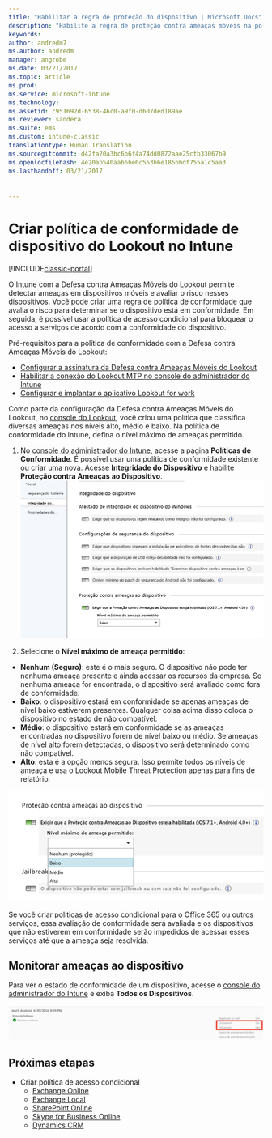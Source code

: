 ```yaml
---
title: "Habilitar a regra de proteção do dispositivo | Microsoft Docs"
description: "Habilite a regra de proteção contra ameaças móveis na política de conformidade do dispositivo."
keywords: 
author: andredm7
ms.author: andredm
manager: angrobe
ms.date: 03/21/2017
ms.topic: article
ms.prod: 
ms.service: microsoft-intune
ms.technology: 
ms.assetid: c951692d-6538-46c0-a9f0-d607ded189ae
ms.reviewer: sandera
ms.suite: ems
ms.custom: intune-classic
translationtype: Human Translation
ms.sourcegitcommit: d42fa20a3bc6b6f4a74dd0872aae25cfb33067b9
ms.openlocfilehash: 4e20ab540aa66be0c553b6e185bbdf755a1c5aa3
ms.lasthandoff: 03/21/2017


---
```


# <a name="create-lookout-device-compliance-policy-in-intune"></a>Criar política de conformidade de dispositivo do Lookout no Intune

[!INCLUDE[classic-portal](../includes/classic-portal.md)]

O Intune com a Defesa contra Ameaças Móveis do Lookout permite detectar ameaças em dispositivos móveis e avaliar o risco nesses dispositivos. Você pode criar uma regra de política de conformidade que avalia o risco para determinar se o dispositivo está em conformidade. Em seguida, é possível usar a política de acesso condicional para bloquear o acesso a serviços de acordo com a conformidade do dispositivo.

Pré-requisitos para a política de conformidade com a Defesa contra Ameaças Móveis do Lookout:

- [Configurar a assinatura da Defesa contra Ameaças Móveis do Lookout](set-up-your-subscription-with-lookout-mtp.md)
- [Habilitar a conexão do Lookout MTP no console do administrador do Intune](enable-lookout-mtp-connection-in-intune.md)
- [Configurar e implantar o aplicativo Lookout for work](configure-and-deploy-lookout-for-work-apps.md)

Como parte da configuração da Defesa contra Ameaças Móveis do Lookout, no [console do Lookout](https://aad.lookout.com), você criou uma política que classifica diversas ameaças nos níveis alto, médio e baixo. Na política de conformidade do Intune, defina o nível máximo de ameaças permitido.

1. No [console do administrador do Intune](https://manage.microsoft.com), acesse a página **Políticas de Conformidade**. É possível usar uma política de conformidade existente ou criar uma nova. Acesse **Integridade do Dispositivo** e habilite **Proteção contra Ameaças ao Dispositivo**.
  ![captura de tela que mostra a definição da regra de proteção contra ameaças ao dispositivo no ](../media/mtp/mtp-compliance-policy-rule.png)

2. Selecione o **Nível máximo de ameaça permitido**:
  * **Nenhum (Seguro)**: este é o mais seguro.  O dispositivo não pode ter nenhuma ameaça presente e ainda acessar os recursos da empresa.  Se nenhuma ameaça for encontrada, o dispositivo será avaliado como fora de conformidade.  
  * **Baixo**: o dispositivo estará em conformidade se apenas ameaças de nível baixo estiverem presentes. Qualquer coisa acima disso coloca o dispositivo no estado de não compatível.
  * **Médio**: o dispositivo estará em conformidade se as ameaças encontradas no dispositivo forem de nível baixo ou médio. Se ameaças de nível alto forem detectadas, o dispositivo será determinado como não compatível.
  * **Alto**: esta é a opção menos segura. Isso permite todos os níveis de ameaça e usa o Lookout Mobile Threat Protection apenas para fins de relatório.

![captura de tela mostrando a opção de nível de ameaça para a configuração de regra de proteção contra ameaças do dispositivo](../media/mtp/mtp-compliance-policy-setting.png)

Se você criar políticas de acesso condicional para o Office 365 ou outros serviços, essa avaliação de conformidade será avaliada e os dispositivos que não estiverem em conformidade serão impedidos de acessar esses serviços até que a ameaça seja resolvida.

## <a name="monitor-device-threats"></a>Monitorar ameaças ao dispositivo
Para ver o estado de conformidade de um dispositivo, acesse o [console do administrador do Intune](https://manage.microsoft.com) e exiba **Todos os Dispositivos**.

![captura de tela da página de dispositivos no console do administrador do Intune mostrando o status de conformidade de um dispositivo](../media/mtp/mtp-device-status-intune-console.png)

## <a name="next-steps"></a>Próximas etapas
* Criar política de acesso condicional
  * [Exchange Online](restrict-access-to-exchange-online-with-microsoft-intune.md)
  * [Exchange Local](restrict-access-to-exchange-onpremises-with-microsoft-intune.md)
  * [SharePoint Online](restrict-access-to-sharepoint-online-with-microsoft-intune.md)
  * [Skype for Business Online](restrict-access-to-skype-for-business-online-with-microsoft-intune.md)
  * [Dynamics CRM](restrict-access-to-dynamics-crm-online-with-microsoft-intune.md)


